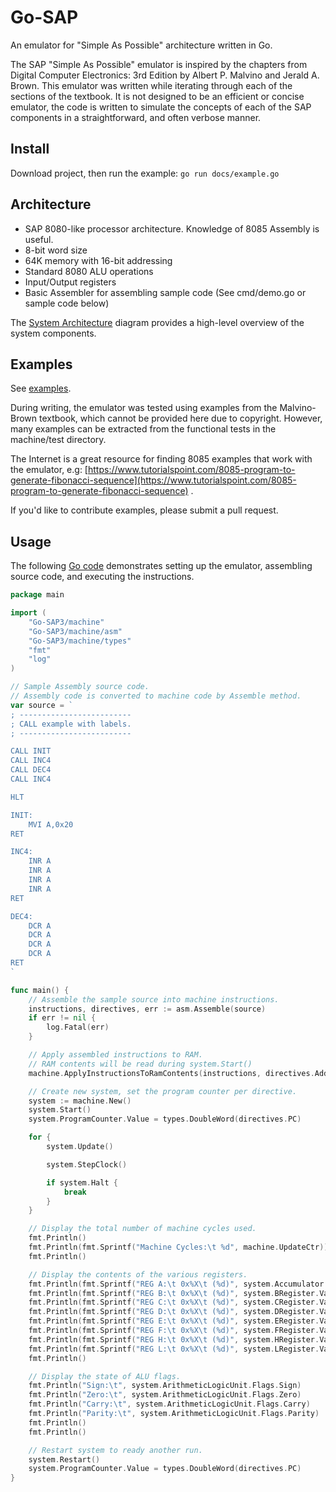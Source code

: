 # Go-SAP

An emulator for "Simple As Possible" architecture written in Go.

The SAP "Simple As Possible" emulator is inspired by the chapters from Digital Computer Electronics: 3rd Edition by
Albert P. Malvino and Jerald A. Brown. This emulator was written while iterating through each of the sections of the
textbook. It is not designed to be an efficient or concise emulator, the code is written to simulate the concepts of
each of the SAP components in a straightforward, and often verbose manner.

## Install
Download project, then run the example: `go run docs/example.go`

## Architecture

- SAP 8080-like processor architecture. Knowledge of 8085 Assembly is useful.
- 8-bit word size
- 64K memory with 16-bit addressing
- Standard 8080 ALU operations
- Input/Output registers
- Basic Assembler for assembling sample code (See cmd/demo.go or sample code below)

The [System Architecture](docs/SAP_Overview.png) diagram provides a high-level overview of the system components.

## Examples

See [examples](src/examples.src).

During writing, the emulator was tested using examples from the Malvino-Brown textbook, which cannot be provided here
due to copyright. However, many examples can be extracted from the functional tests in the machine/test directory.

The Internet is a great resource for finding 8085 examples that work with the emulator,
e.g: [https://www.tutorialspoint.com/8085-program-to-generate-fibonacci-sequence](https://www.tutorialspoint.com/8085-program-to-generate-fibonacci-sequence)
.

If you'd like to contribute examples, please submit a pull request.

## Usage

The following [Go code](docs/example.go) demonstrates setting up the emulator, assembling source code, and executing the
instructions.

```Go
package main

import (
    "Go-SAP3/machine"
    "Go-SAP3/machine/asm"
    "Go-SAP3/machine/types"
    "fmt"
    "log"
)

// Sample Assembly source code.
// Assembly code is converted to machine code by Assemble method.
var source = `
; -------------------------
; CALL example with labels.
; -------------------------

CALL INIT
CALL INC4
CALL DEC4
CALL INC4

HLT

INIT:
    MVI A,0x20
RET

INC4:
    INR A
    INR A
    INR A
    INR A
RET

DEC4:
    DCR A
    DCR A
    DCR A
    DCR A
RET
`

func main() {
    // Assemble the sample source into machine instructions.
    instructions, directives, err := asm.Assemble(source)
    if err != nil {
        log.Fatal(err)
    }

    // Apply assembled instructions to RAM.
    // RAM contents will be read during system.Start()
    machine.ApplyInstructionsToRamContents(instructions, directives.Address)

    // Create new system, set the program counter per directive.
    system := machine.New()
    system.Start()
    system.ProgramCounter.Value = types.DoubleWord(directives.PC)

    for {
        system.Update()

        system.StepClock()

        if system.Halt {
            break
        }
    }

    // Display the total number of machine cycles used.
    fmt.Println()
    fmt.Println(fmt.Sprintf("Machine Cycles:\t %d", machine.UpdateCtr))
    fmt.Println()

    // Display the contents of the various registers.
    fmt.Println(fmt.Sprintf("REG A:\t 0x%X\t (%d)", system.Accumulator.Value, system.Accumulator.Value))
    fmt.Println(fmt.Sprintf("REG B:\t 0x%X\t (%d)", system.BRegister.Value, system.BRegister.Value))
    fmt.Println(fmt.Sprintf("REG C:\t 0x%X\t (%d)", system.CRegister.Value, system.CRegister.Value))
    fmt.Println(fmt.Sprintf("REG D:\t 0x%X\t (%d)", system.DRegister.Value, system.DRegister.Value))
    fmt.Println(fmt.Sprintf("REG E:\t 0x%X\t (%d)", system.ERegister.Value, system.ERegister.Value))
    fmt.Println(fmt.Sprintf("REG F:\t 0x%X\t (%d)", system.FRegister.Value, system.FRegister.Value))
    fmt.Println(fmt.Sprintf("REG H:\t 0x%X\t (%d)", system.HRegister.Value, system.HRegister.Value))
    fmt.Println(fmt.Sprintf("REG L:\t 0x%X\t (%d)", system.LRegister.Value, system.LRegister.Value))
    fmt.Println()

    // Display the state of ALU flags.
    fmt.Println("Sign:\t", system.ArithmeticLogicUnit.Flags.Sign)
    fmt.Println("Zero:\t", system.ArithmeticLogicUnit.Flags.Zero)
    fmt.Println("Carry:\t", system.ArithmeticLogicUnit.Flags.Carry)
    fmt.Println("Parity:\t", system.ArithmeticLogicUnit.Flags.Parity)
    fmt.Println()
    fmt.Println()

    // Restart system to ready another run.
    system.Restart()
    system.ProgramCounter.Value = types.DoubleWord(directives.PC)
}
```
